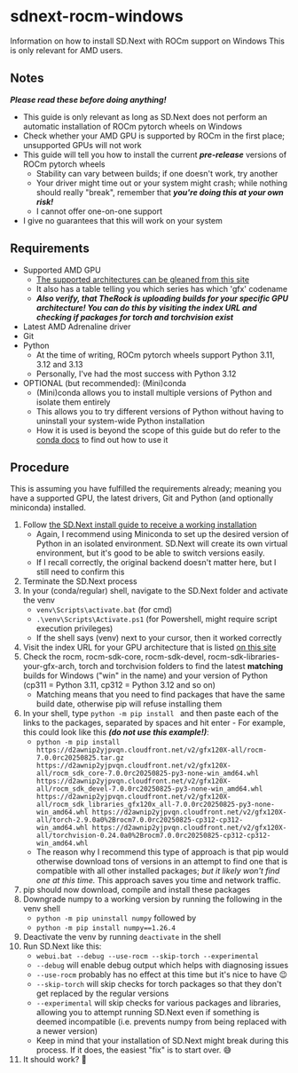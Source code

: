 # sdnext-rocm-windows
Information on how to install SD.Next with ROCm support on Windows
This is only relevant for AMD users.

## Notes
***Please read these before doing anything!***
  - This guide is only relevant as long as SD.Next does not perform an automatic installation of ROCm pytorch wheels on Windows
  - Check whether your AMD GPU is supported by ROCm in the first place; unsupported GPUs will not work
  - This guide will tell you how to install the current ***pre-release*** versions of ROCm pytorch wheels
    - Stability can vary between builds; if one doesn't work, try another
    - Your driver might time out or your system might crash; while nothing should really "break", remember that ***you're doing this at your own risk!***
    - I cannot offer one-on-one support
  - I give no guarantees that this will work on your system

## Requirements
  - Supported AMD GPU
    - [The supported architectures can be gleaned from this site](https://github.com/ROCm/TheRock/blob/main/RELEASES.md)
    - It also has a table telling you which series has which 'gfx' codename
    - ***Also verify, that TheRock is uploading builds for your specific GPU architecture! You can do this by visiting the index URL and checking if packages for torch and torchvision exist***
  - Latest AMD Adrenaline driver
  - Git
  - Python
    - At the time of writing, ROCm pytorch wheels support Python 3.11, 3.12 and 3.13
    - Personally, I've had the most success with Python 3.12
  - OPTIONAL (but recommended): (Mini)conda
    - (Mini)conda allows you to install multiple versions of Python and isolate them entirely
    - This allows you to try different versions of Python without having to uninstall your system-wide Python installation
    - How it is used is beyond the scope of this guide but do refer to the [conda docs](https://docs.conda.io/projects/conda/en/latest/user-guide/tasks/manage-environments.html) to find out how to use it

## Procedure
This is assuming you have fulfilled the requirements already; meaning you have a supported GPU, the latest drivers, Git and Python (and optionally miniconda) installed.

  1. Follow [the SD.Next install guide to receive a working installation](https://vladmandic.github.io/sdnext-docs/Installation/)
      - Again, I recommend using Miniconda to set up the desired version of Python in an isolated environment. SD.Next will create its own virtual environment, but it's good to be able to switch versions easily.
      - If I recall correctly, the original backend doesn't matter here, but I still need to confirm this
  2. Terminate the SD.Next process
  3. In your (conda/regular) shell, navigate to the SD.Next folder and activate the venv
      - `venv\Scripts\activate.bat` (for cmd)
      - `.\venv\Scripts\Activate.ps1` (for Powershell, might require script execution privileges)
      - If the shell says (venv) next to your cursor, then it worked correctly
  5. Visit the index URL for your GPU architecture that is listed [on this site](https://github.com/ROCm/TheRock/blob/main/RELEASES.md)
  6. Check the rocm, rocm-sdk-core, rocm-sdk-devel, rocm-sdk-libraries-your-gfx-arch, torch and torchvision folders to find the latest **matching** builds for Windows ("win" in the name) and your version of Python (cp311 = Python 3.11, cp312 = Python 3.12 and so on)
      - Matching means that you need to find packages that have the same build date, otherwise pip will refuse installing them
  7. In your shell, type `python -m pip install ` and then paste each of the links to the packages, separated by spaces and hit enter
    - For example, this could look like this ***(do not use this example!)***:
       - `python -m pip install https://d2awnip2yjpvqn.cloudfront.net/v2/gfx120X-all/rocm-7.0.0rc20250825.tar.gz https://d2awnip2yjpvqn.cloudfront.net/v2/gfx120X-all/rocm_sdk_core-7.0.0rc20250825-py3-none-win_amd64.whl https://d2awnip2yjpvqn.cloudfront.net/v2/gfx120X-all/rocm_sdk_devel-7.0.0rc20250825-py3-none-win_amd64.whl https://d2awnip2yjpvqn.cloudfront.net/v2/gfx120X-all/rocm_sdk_libraries_gfx120x_all-7.0.0rc20250825-py3-none-win_amd64.whl https://d2awnip2yjpvqn.cloudfront.net/v2/gfx120X-all/torch-2.9.0a0%2Brocm7.0.0rc20250825-cp312-cp312-win_amd64.whl https://d2awnip2yjpvqn.cloudfront.net/v2/gfx120X-all/torchvision-0.24.0a0%2Brocm7.0.0rc20250825-cp312-cp312-win_amd64.whl`
       - The reason why I recommend this type of approach is that pip would otherwise download tons of versions in an attempt to find one that is compatible with all other installed packages; *but it likely won't find one at this time.* This approach saves you time and network traffic.
  8. pip should now download, compile and install these packages
  9. Downgrade numpy to a working version by running the following in the venv shell
      - `python -m pip uninstall numpy` followed by
      - `python -m pip install numpy==1.26.4`
  10. Deactivate the venv by running `deactivate` in the shell
  11. Run SD.Next like this:
      - `webui.bat --debug --use-rocm --skip-torch --experimental`
      - `--debug` will enable debug output which helps with diagnosing issues
      - `--use-rocm` probably has no effect at this time but it's nice to have 😉
      - `--skip-torch` will skip checks for torch packages so that they don't get replaced by the regular versions
      - `--experimental` will skip checks for various packages and libraries, allowing you to attempt running SD.Next even if something is deemed incompatible (i.e. prevents numpy from being replaced with a newer version)
      - Keep in mind that your installation of SD.Next might break during this process. If it does, the easiest "fix" is to start over. 😅
  12. It should work? 🤔
